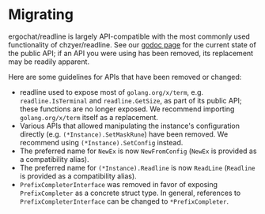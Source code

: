 # Migrating

ergochat/readline is largely API-compatible with the most commonly used functionality of chzyer/readline. See our [godoc page](https://pkg.go.dev/github.com/ergochat/readline) for the current state of the public API; if an API you were using has been removed, its replacement may be readily apparent.

Here are some guidelines for APIs that have been removed or changed:

* readline used to expose most of `golang.org/x/term`, e.g. `readline.IsTerminal` and `readline.GetSize`, as part of its public API; these functions are no longer exposed. We recommend importing `golang.org/x/term` itself as a replacement.
* Various APIs that allowed manipulating the instance's configuration directly (e.g. `(*Instance).SetMaskRune`) have been removed. We recommend using `(*Instance).SetConfig` instead.
* The preferred name for `NewEx` is now `NewFromConfig` (`NewEx` is provided as a compatibility alias).
* The preferred name for `(*Instance).Readline` is now `ReadLine` (`Readline` is provided as a compatibility alias).
* `PrefixCompleterInterface` was removed in favor of exposing `PrefixCompleter` as a concrete struct type. In general, references to `PrefixCompleterInterface` can be changed to `*PrefixCompleter`.
